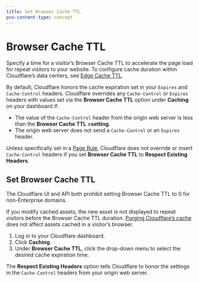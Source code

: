 ```yaml
---
title: Set Browser Cache TTL
pcx-content-type: concept
---
```


# Browser Cache TTL

Specify a time for a visitor’s Browser Cache TTL to accelerate the page load for repeat visitors to your website. To configure cache duration within Cloudflare’s data centers, see [Edge Cache TTL](/how-to/create-page-rules).

By default, Cloudflare honors the cache expiration set in your `Expires` and `Cache-Control` headers. Cloudflare overrides any `Cache-Control` or `Expires` headers with values set via the **Browser Cache TTL** option under **Caching** on your dashboard if:

- The value of the `Cache-Control` header from the origin web server is less than the **Browser Cache TTL =setting**.
- The origin web server does not send a `Cache-Control` or an `Expires` header.

Unless specifically set in a [Page Rule](/how-to/create-page-rules), Cloudflare does not override or insert `Cache-Control` headers if you set **Browser Cache TTL** to **Respect Existing Headers**.

## Set Browser Cache TTL

The Cloudflare UI and API both prohibit setting Browser Cache TTL to 0 for non-Enterprise domains. 

<Aside type="note" header="Note">

If you modify cached assets, the new asset is not displayed to repeat visitors before the Browser Cache TTL duration. [Purging Cloudflare’s cache](/how-to/purge-cache) does not affect assets cached in a visitor’s browser.

</Aside>

1. Log in to your Cloudflare dashboard.
1. Click **Caching**.
1. Under **Browser Cache TTL**, click the drop-down menu to select the desired cache expiration time.

The **Respect Existing Headers** option tells Cloudflare to honor the settings in the `Cache-Control` headers from your origin web server.
